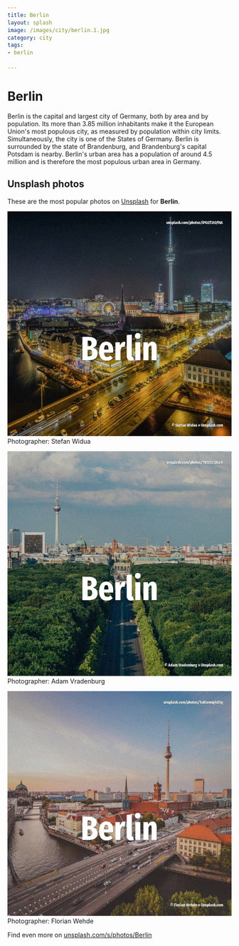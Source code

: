 ```yaml
---
title: Berlin
layout: splash
image: /images/city/berlin.1.jpg
category: city
tags:
- berlin

---
```

# Berlin

Berlin  is the capital and largest city of Germany, both by area and by population. Its more than 3.85 million inhabitants make it the European Union's most populous city, as measured  by population within city limits. Simultaneously, the city is one of the States of Germany. Berlin is surrounded by the state of Brandenburg, and Brandenburg's capital Potsdam is nearby. Berlin's urban area has a population of around 4.5 million and is therefore the most populous urban  area in Germany. 

 
## Unsplash photos
These are the most popular photos on [Unsplash](https://unsplash.com) for **Berlin**.
 
![Berlin](/images/city/berlin.1.jpg)
Photographer:  Stefan Widua
 
![Berlin](/images/city/berlin.2.jpg)
Photographer:  Adam Vradenburg
 
![Berlin](/images/city/berlin.3.jpg)
Photographer:  Florian Wehde
 
Find even more on [unsplash.com/s/photos/Berlin](https://unsplash.com/s/photos/Berlin)
 

